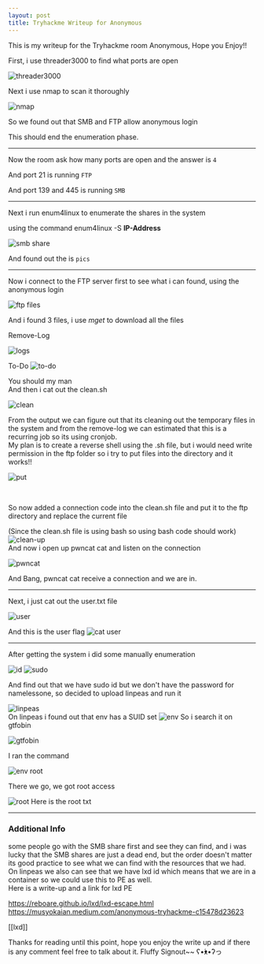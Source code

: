 ```yaml
---
layout: post
title: Tryhackme Writeup for Anonymous
---
```


This is my writeup for the Tryhackme room Anonymous, Hope you Enjoy!!

First, i use threader3000 to find what ports are open

![threader3000](https://user-images.githubusercontent.com/91182217/135233000-f047ef94-b49e-4930-8910-86fa4594c446.PNG)

Next i use nmap to scan it thoroughly 

![nmap](https://user-images.githubusercontent.com/91182217/135233005-de96728d-4692-4c58-8851-2957d95455af.PNG)

So we found out that SMB and FTP allow anonymous login

This should end the enumeration phase.

----------------------------------------------------------------------------
Now the room ask how many ports are open and the answer is `4`

And port 21 is running `FTP`

And port 139 and 445 is running `SMB`

----------------------------------------------------------------------------

Next i run enum4linux to enumerate the shares in the system

using the command enum4linux -S **IP-Address**

![smb share](https://user-images.githubusercontent.com/91182217/135233952-fe0908ca-52c2-46d2-960f-87259dba711b.PNG)

And found out the is `pics`

----------------------------------------------------------------------------
Now i connect to the FTP server first to see what i can found, using the anonymous login

![ftp files](https://user-images.githubusercontent.com/91182217/135234796-493a233a-d235-48a1-8368-fa6c12f2ea99.PNG)

And i found 3 files, i use *mget* to download all the files  

Remove-Log

![logs](https://user-images.githubusercontent.com/91182217/135235192-43eb2180-4a4c-4df2-8da8-04013873a2e6.PNG)

To-Do
![to-do](https://user-images.githubusercontent.com/91182217/135235195-c2f74fc7-e1a8-4f7d-97e8-582208d36252.PNG)

You should my man
<br>
And then i cat out the clean.sh

![clean](https://user-images.githubusercontent.com/91182217/135235959-4445a242-fd95-438d-9a9a-fe879ee9612c.PNG)

From the output we can figure out that its cleaning out the temporary files in the system and from the remove-log we can estimated that this is a recurring job so its using cronjob. 
<br>
My plan is to create a reverse shell using the .sh file, but i would need write permission in the ftp folder so i try to put files into the directory and it works!!

![put](https://user-images.githubusercontent.com/91182217/135235957-549da88c-7f8c-4688-8893-e6bd51f0b79e.PNG)

<br>

So now added a connection code into the clean.sh file and put it to the ftp directory and replace the current file 

(Since the clean.sh file is using bash so using bash code should work)
![clean-up](https://user-images.githubusercontent.com/91182217/135235954-35bdc495-afe9-4f40-ae4e-a36a63751318.PNG)
<br>
And now i open up pwncat cat and listen on the connection

![pwncat](https://user-images.githubusercontent.com/91182217/135235952-b7e33f85-61e3-4532-9819-43d35b9d692b.PNG)

And Bang, pwncat cat receive a connection and we are in.

----------------------------------------------------------------------------
Next, i just cat out the user.txt file 

![user](https://user-images.githubusercontent.com/91182217/135238437-40ba6893-3bcb-4c82-82f8-2424ac46d3ab.png)

And this is the user flag
![cat user](https://user-images.githubusercontent.com/91182217/135238916-e1acc128-85e5-49fb-b967-21ca745e4b39.PNG)

----------------------------------------------------------------------------
After getting the system i did some manually enumeration 

![id](https://user-images.githubusercontent.com/91182217/135238430-25c958d0-846a-48d8-9063-d100ff244113.PNG)
![sudo](https://user-images.githubusercontent.com/91182217/135238432-ae461ca8-051f-4349-97c1-76f9183ed4d7.PNG)

And find out that we have sudo id but we don't have the password for namelessone, so decided to upload linpeas and run it

![linpeas](https://user-images.githubusercontent.com/91182217/135238420-45535467-3845-49c8-8866-d91315ab7073.PNG)
<br>
On linpeas i found out that env has a SUID set
![env](https://user-images.githubusercontent.com/91182217/135239337-9f028be8-105e-42bf-9791-6b85ef193e22.PNG)
So i search it on gtfobin

![gtfobin](https://user-images.githubusercontent.com/91182217/135239346-b245ff60-7292-4dbe-a3a6-56c29eaf6c3c.PNG)

I ran the command

![env root](https://user-images.githubusercontent.com/91182217/135239342-5e9ce7d8-de45-409c-8ff3-36c1f1a4cb1b.PNG)

There we go, we got root access


![root](https://user-images.githubusercontent.com/91182217/135239785-3c34ffac-3d74-40d6-aebe-7787c4c3464a.PNG)
Here is the root txt

----------------------------------------------------------------------------
### Additional Info 

some people go with the SMB share first and see they can find, and i was lucky that the SMB shares are just a dead end, but the order doesn't matter its good practice to see what we can find with the resources that we had.
<br>
On linpeas we also can see that we have lxd id which means that we are in a container so we could use this to PE as well. 
<br>
Here is a write-up and a link for lxd PE 

https://reboare.github.io/lxd/lxd-escape.html
https://musyokaian.medium.com/anonymous-tryhackme-c15478d23623

[[lxd]]

Thanks for reading until this point, hope you enjoy the write up and if there is any comment feel free to talk about it.  Fluffy Signout~~ ʕ•́ᴥ•̀ʔっ
